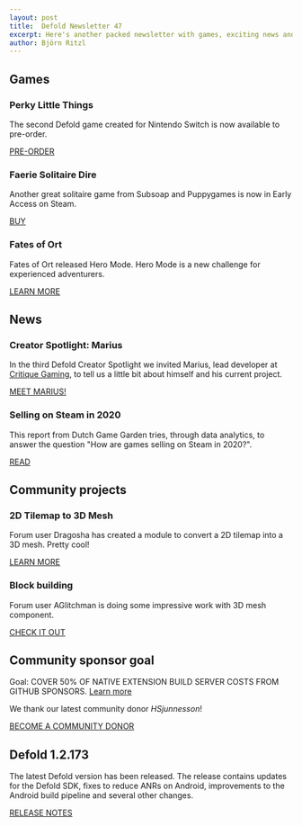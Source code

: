 ```yaml
---
layout: post
title:  Defold Newsletter 47
excerpt: Here's another packed newsletter with games, exciting news and the latest release notes.
author: Björn Ritzl
---
```


## Games

### Perky Little Things
The second Defold game created for Nintendo Switch is now available to pre-order.

[PRE-ORDER](https://www.nintendo.co.uk/Games/Nintendo-Switch-download-software/Perky-Little-Things-1839673.html)


### Faerie Solitaire Dire
Another great solitaire game from Subsoap and Puppygames is now in Early Access on Steam.

[BUY](https://store.steampowered.com/app/556530/Faerie_Solitaire_Dire/)


### Fates of Ort
Fates of Ort released Hero Mode. Hero Mode is a new challenge for experienced adventurers.

[LEARN MORE](https://store.steampowered.com/newshub/app/895480/view/2898584812820462695)


## News

### Creator Spotlight: Marius
In the third Defold Creator Spotlight we invited Marius, lead developer at [Critique Gaming](https://critique-gaming.com/), to tell us a little bit about himself and his current project.

[MEET MARIUS!](https://defold.com/2020/09/02/Creator-spotlight-Marius/)


### Selling on Steam in 2020
This report from Dutch Game Garden tries, through data analytics, to answer the question "How are games selling on Steam in 2020?".

[READ](https://drive.google.com/file/d/1yqQevNuDXVJdlEKdTlpNWxLxmepSiXco/view)


## Community projects

### 2D Tilemap to 3D Mesh
Forum user Dragosha has created a module to convert a 2D tilemap into a 3D mesh. Pretty cool!

[LEARN MORE](https://forum.defold.com/t/3d-tilemap-example-tilemap-to-mesh/66068)


### Block building
Forum user AGlitchman is doing some impressive work with 3D mesh component.

[CHECK IT OUT](https://twitter.com/aglitchman/status/1285591617890447361)


## Community sponsor goal

Goal: COVER 50% OF NATIVE EXTENSION BUILD SERVER COSTS FROM GITHUB SPONSORS. [Learn more](https://github.com/sponsors/defold)

We thank our latest community donor *HSjunnesson*!

[BECOME A COMMUNITY DONOR](https://github.com/sponsors/defold)


## Defold 1.2.173

The latest Defold version has been released. The release contains updates for the Defold SDK, fixes to reduce ANRs on Android, improvements to the Android build pipeline and several other changes.

[RELEASE NOTES](https://forum.defold.com/t/defold-1-2-173-has-been-released/66303)
